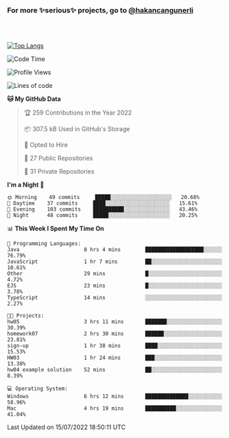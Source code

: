 ### For more ✨serious✨ projects, go to [@hakancangunerli](https://github.com/hakancangunerli)

<br>
<br>



[![Top Langs](https://github-readme-stats.vercel.app/api/top-langs/?username=63616e&layout=compact&hide=tex,html,shell,assembly,javascript,C&langs_count=6&exclude_repo=2015-csharp)](https://github.com/anuraghazra/github-readme-stats)


<!--START_SECTION:waka-->
![Code Time](http://img.shields.io/badge/Code%20Time-0%20secs-blue)

![Profile Views](http://img.shields.io/badge/Profile%20Views-0-blue)

![Lines of code](https://img.shields.io/badge/From%20Hello%20World%20I%27ve%20Written-192%20Thousand%20lines%20of%20code-blue)

**🐱 My GitHub Data** 

> 🏆 259 Contributions in the Year 2022
 > 
> 📦 307.5 kB Used in GitHub's Storage 
 > 
> 💼 Opted to Hire
 > 
> 📜 27 Public Repositories 
 > 
> 🔑 31 Private Repositories  
 > 
**I'm a Night 🦉** 

```text
🌞 Morning    49 commits     █████░░░░░░░░░░░░░░░░░░░░   20.68% 
🌆 Daytime    37 commits     ████░░░░░░░░░░░░░░░░░░░░░   15.61% 
🌃 Evening    103 commits    ██████████░░░░░░░░░░░░░░░   43.46% 
🌙 Night      48 commits     █████░░░░░░░░░░░░░░░░░░░░   20.25%

```


📊 **This Week I Spent My Time On** 

```text
💬 Programming Languages: 
Java                     8 hrs 4 mins        ███████████████████░░░░░░   76.79% 
JavaScript               1 hr 7 mins         ██░░░░░░░░░░░░░░░░░░░░░░░   10.61% 
Other                    29 mins             █░░░░░░░░░░░░░░░░░░░░░░░░   4.72% 
EJS                      23 mins             █░░░░░░░░░░░░░░░░░░░░░░░░   3.78% 
TypeScript               14 mins             ░░░░░░░░░░░░░░░░░░░░░░░░░   2.27%

🐱‍💻 Projects: 
hw05                     3 hrs 11 mins       ███████░░░░░░░░░░░░░░░░░░   30.39% 
homework07               2 hrs 30 mins       ██████░░░░░░░░░░░░░░░░░░░   23.81% 
sign-up                  1 hr 38 mins        ████░░░░░░░░░░░░░░░░░░░░░   15.53% 
HW03                     1 hr 24 mins        ███░░░░░░░░░░░░░░░░░░░░░░   13.38% 
hw04 example solution    52 mins             ██░░░░░░░░░░░░░░░░░░░░░░░   8.39%

💻 Operating System: 
Windows                  6 hrs 12 mins       ██████████████░░░░░░░░░░░   58.96% 
Mac                      4 hrs 19 mins       ██████████░░░░░░░░░░░░░░░   41.04%

```


 Last Updated on 15/07/2022 18:50:11 UTC
<!--END_SECTION:waka-->


